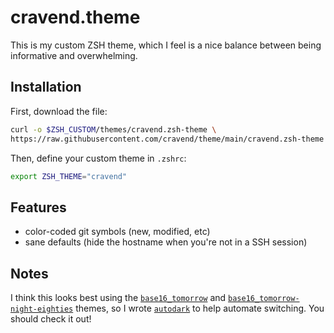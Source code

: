 # cravend.theme

This is my custom ZSH theme, which I feel is a nice balance between being informative and overwhelming.

## Installation

First, download the file:

```sh
curl -o $ZSH_CUSTOM/themes/cravend.zsh-theme \
https://raw.githubusercontent.com/cravend/theme/main/cravend.zsh-theme
```

Then, define your custom theme in `.zshrc`:

```sh
export ZSH_THEME="cravend"
```

## Features

- color-coded git symbols (new, modified, etc)
- sane defaults (hide the hostname when you're not in a SSH session)

## Notes

I think this looks best using the [`base16_tomorrow`](https://github.com/chriskempson/tomorrow-theme#tomorrow) and [`base16_tomorrow-night-eighties`](https://github.com/chriskempson/tomorrow-theme#tomorrow-night-eighties) themes, so I wrote [`autodark`](https://github.com/cravend) to help automate switching. You should check it out!

